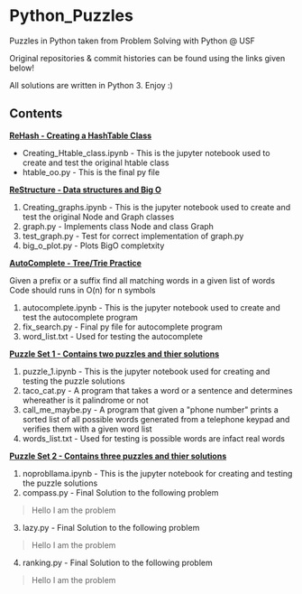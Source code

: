 # Python_Puzzles

Puzzles in Python taken from Problem Solving with Python @ USF

Original repositories & commit histories can be found using the links given below! 

All solutions are written in Python 3. Enjoy :)

## Contents

**[ReHash - Creating a HashTable Class](https://github.com/USF-MSAN689/rehash-danielleasavage)**
  * Creating_Htable_class.ipynb - This is the jupyter notebook used to create and test the original htable class
  * htable_oo.py - This is the final py file

**[ReStructure - Data structures and Big O](https://github.com/USF-MSAN689/restructure-danielleasavage)**
  1. Creating_graphs.ipynb - This is the jupyter notebook used to create and test the original Node and Graph classes
  2. graph.py - Implements class Node and class Graph
  3. test_graph.py - Test for correct implementation of graph.py
  4. big_o_plot.py - Plots BigO completxity
  
**[AutoComplete - Tree/Trie Practice](https://github.com/USF-MSAN689/autocomplete-danielleasavage)**

Given a prefix or a suffix find all matching words in a given list of words Code should runs in O(n) for n symbols
  1. autocomplete.ipynb - This is the jupyter notebook used to create and test the autocomplete program
  2. fix_search.py - Final py file for autocomplete program
  3. word_list.txt - Used for testing the autocomplete

**[Puzzle Set 1 - Contains two puzzles and thier solutions](https://github.com/USF-MSAN689/taco-cat-is-calling-danielleasavage)** 
  1. puzzle_1.ipynb - This is the jupyter notebook used for creating and testing the puzzle solutions
  2. taco_cat.py - A program that takes a word or a sentence and determines whereather is it palindrome or not
  3. call_me_maybe.py - A program that given a "phone number" prints a sorted list of all possible words generated from a telephone keypad and verifies them with a given word list
  4. words_list.txt - Used for testing is possible words are infact real words

**[Puzzle Set 2 - Contains three puzzles and thier solutions](https://github.com/USF-MSAN689/noprobllamma-danielleasavage)**
  1. noprobllama.ipynb - This is the jupyter notebook for creating and testing the puzzle solutions
  2. compass.py - Final Solution to the following problem
  > Hello I am the problem
  3. lazy.py - Final Solution to the following problem
  > Hello I am the problem
  4. ranking.py - Final Solution to the following problem
  > Hello I am the problem
